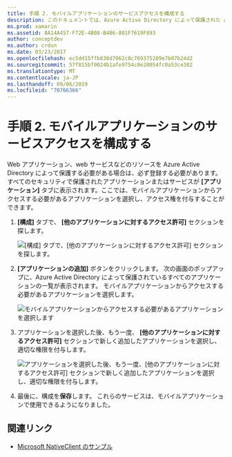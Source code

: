 ```yaml
---
title: 手順 2. モバイルアプリケーションのサービスアクセスを構成する
description: このドキュメントでは、Azure Active Directory によって保護された Azure アプリケーションへのアクセスを Xamarin アプリケーションに提供する方法について説明します。
ms.prod: xamarin
ms.assetid: 8A14A457-F72E-4B08-B4B6-801F7619F893
author: conceptdev
ms.author: crdun
ms.date: 03/23/2017
ms.openlocfilehash: ec5dd15ffb838d7062c8c769375289e7b07b24d2
ms.sourcegitcommit: 57f815bf0024b1afe9754c0e28054fc0a53ce302
ms.translationtype: MT
ms.contentlocale: ja-JP
ms.lasthandoff: 09/06/2019
ms.locfileid: "70766366"
---
```

# <a name="step-2-configure-service-access-for-mobile-application"></a>手順 2. モバイルアプリケーションのサービスアクセスを構成する

Web アプリケーション、web サービスなどのリソースを Azure Active Directory によって保護する必要がある場合は、必ず登録する必要があります。 すべてのセキュリティで保護されたアプリケーションまたはサービスが **[アプリケーション]** タブに表示されます。ここでは、モバイルアプリケーションからアクセスする必要があるアプリケーションを選択し、アクセス権を付与することができます。

1. **[構成]** タブで、 **[他のアプリケーションに対するアクセス許可]** セクションを探します。

   ![](configure-images/2.1-configure.png "[構成] タブで、[他のアプリケーションに対するアクセス許可] セクションを探します。")

2. **[アプリケーションの追加]** ボタンをクリックします。 次の画面のポップアップに、Azure Active Directory によって保護されているすべてのアプリケーションの一覧が表示されます。 モバイルアプリケーションからアクセスする必要があるアプリケーションを選択します。

   ![](configure-images/2.2-add-application.png "モバイルアプリケーションからアクセスする必要があるアプリケーションを選択します")

3. アプリケーションを選択した後、もう一度、 **[他のアプリケーションに対するアクセス許可]** セクションで新しく追加したアプリケーションを選択し、適切な権限を付与します。

   ![](configure-images/2.3-permissions.png "アプリケーションを選択した後、もう一度、[他のアプリケーションに対するアクセス許可] セクションで新しく追加したアプリケーションを選択し、適切な権限を付与します。")

4. 最後に、構成を**保存**します。 これらのサービスは、モバイルアプリケーションで使用できるようになりました。

## <a name="related-links"></a>関連リンク

- [Microsoft NativeClient のサンプル](https://github.com/AzureADSamples/NativeClient-MultiTarget-DotNet)
